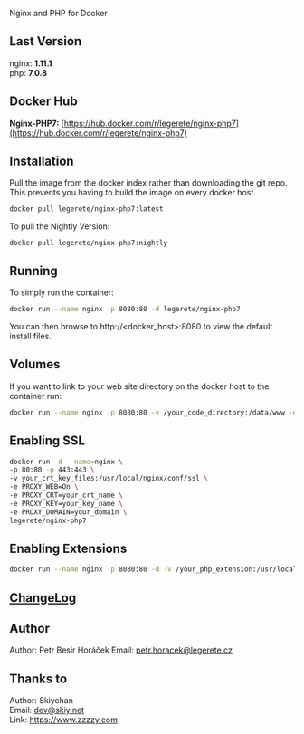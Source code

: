 Nginx and PHP for Docker

## Last Version
nginx: **1.11.1**   
php:   **7.0.8**

## Docker Hub   
**Nginx-PHP7:** [https://hub.docker.com/r/legerete/nginx-php7](https://hub.docker.com/r/legerete/nginx-php7)   
   
## Installation
Pull the image from the docker index rather than downloading the git repo. This prevents you having to build the image on every docker host.
```sh
docker pull legerete/nginx-php7:latest
```

To pull the Nightly Version:   
```
docker pull legerete/nginx-php7:nightly
```

## Running
To simply run the container:
```sh
docker run --name nginx -p 8080:80 -d legerete/nginx-php7
```
You can then browse to http://\<docker_host\>:8080 to view the default install files.

## Volumes
If you want to link to your web site directory on the docker host to the container run:
```sh
docker run --name nginx -p 8080:80 -v /your_code_directory:/data/www -d legerete/nginx-php7
```

## Enabling SSL
```sh
docker run -d --name=nginx \
-p 80:80 -p 443:443 \
-v your_crt_key_files:/usr/local/nginx/conf/ssl \
-e PROXY_WEB=On \
-e PROXY_CRT=your_crt_name \
-e PROXY_KEY=your_key_name \
-e PROXY_DOMAIN=your_domain \
legerete/nginx-php7
```

## Enabling Extensions
```sh
docker run --name nginx -p 8080:80 -d -v /your_php_extension:/usr/local/php/etc/php.d legerete/nginx-php7
```

## [ChangeLog](changelogs.md)
  

## Author
Author: Petr Besir Horáček
Email: petr.horacek@legerete.cz

## Thanks to
Author: Skiychan    
Email:  dev@skiy.net       
Link:   https://www.zzzzy.com
